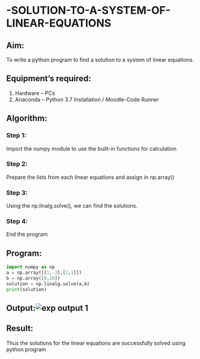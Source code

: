 # -SOLUTION-TO-A-SYSTEM-OF-LINEAR-EQUATIONS
## Aim:
To write a python program to find a solution to a system of linear equations.
## Equipment’s required:
1. 	Hardware – PCs
2. 	Anaconda – Python 3.7 Installation / Moodle-Code Runner
## Algorithm:
### Step 1: 
Import the numpy module to use the built-in functions for calculation
### Step 2: 
Prepare the lists from each linear equations and assign in np.array()
### Step 3: 
Using the np.linalg.solve(), we can find the solutions.
### Step 4: 
End the program
## Program:
``` python
import numpy as np 
a = np.array([[1,-3],[3,1]])
b = np.array([0,10])
solution = np.linalg.solve(a,b)
print(solution)
```

## Output:![exp output 1](https://user-images.githubusercontent.com/118610231/207239085-b3da9d61-3f59-408d-8efd-f1fda922a22a.png)


## Result: 
Thus the solutions for the linear equations are successfully solved using python program

